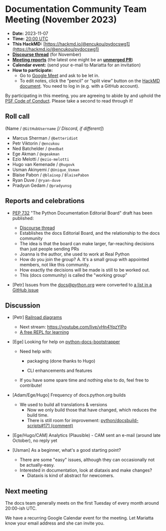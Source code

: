 # Documentation Community Team Meeting (November 2023)

- **Date:** 2023-11-07
- **Time:** [20:00 UTC](https://arewemeetingyet.com/UTC/2023-11-07/20:00/Docs%20Meeting)
- **This HackMD:** [https://hackmd.io/@encukou/pydocswg1](https://hackmd.io/@encukou/pydocswg1)
- [**Discourse thread**](https://discuss.python.org/t/documentation-community-meeting-november-7-2023/38032) (for November)
- [**Meeting reports**](https://docs-community.readthedocs.io/en/latest/monthly-meeting/) (the latest one might be an [**unmerged PR**](https://github.com/python/docs-community/pulls))
- **Calendar event:** (send your e-mail to Mariatta for an invitation)
- **How to participate:**
  -  Go to [Google Meet](https://meet.google.com/dii-qrzf-wkw) and ask to be let in.
  -  To edit notes, click the “pencil” or “split view” button on the [HackMD document](https://hackmd.io/@encukou/pydocswg1). You need to log in (e.g. with a GitHub account).

By participating in this meeting, you are agreeing to abide by and uphold the [PSF Code of Conduct](https://www.python.org/psf/codeofconduct/).
Please take a second to read through it!


## Roll call

(Name / `@GitHubUsername` *[/ Discord, if different]*)
- Marcus Sherman / `@betteridiot`
- Petr Viktorin  / `@encukou`
- Ned Batchelder / `@nedbat`
- Ege Akman / `@egeakman`
- Ezio Melotti / `@ezio-melotti`
- Hugo van Kemenade / `@hugovk`
- Usman Akinyemi / `@Unique_Usman`
- Blaise Pabon / `@blaisep` / `BlaisePabon`
- Ryan Duve / `@ryan-duve`
- Pradyun Gedam / `@pradyunsg`


## Reports and celebrations

- [PEP 732](https://peps.python.org/pep-0732/) "The Python Documentation Editorial Board" draft has been published:
  - [Discourse thread](https://discuss.python.org/t/pep-732-the-python-documentation-editorial-board/36710)
  - Establishes the docs Editorial Board, and the relationship to the docs community
  - The idea is that the board can make larger, far-reaching decisions than just people sending PRs
  - Joanna is the author, she used to work at Real Python
  - How do you join the group? A. It's a small group with appointed members, not like this community.
  - How exactly the decisions will be made is still to be worked out.
  - This (docs community) is called the "working group"

- [Petr] Issues from the docs@python.org were converted to [a list in a GitHub issue](https://github.com/python/cpython/issues/110383)


## Discussion

- [Petr] [Railroad diagrams](https://discuss.python.org/t/36709/20)
  - Next stream: https://youtube.com/live/vHn4YqzYlPo
  - [A free REPL for learning](https://tabatkins.github.io/railroad-diagrams/generator.html)

- [Ege] Looking for help on [python-docs-bootstrapper](https://github.com/egeakman/python-docs-bootstrapper/issues/8)
  - Need help with:
    - packaging (done thanks to Hugo)

    - CLI enhancements and features
  - If you have some spare time and nothing else to do, feel free to contribute!

- [Adam/Ege/Hugo] Frequency of docs.python.org builds
  - We used to build all translations & versions
    - Now we only build those that have changed, which reduces the build time.
    - There is still room for improvement: [python/docsbuild-scripts#171 (comment)](https://github.com/python/docsbuild-scripts/pull/171#issuecomment-1767764506)

- [Ege/Hugo/CAM] Analytics (Plausible) - CAM sent an e-mail (around late October), no reply yet

- [Usman] As a beginner, what's a good starting point?
  - There are some "easy" issues, although they can occasionally not be actually-easy.
  - Interested in documentation, look at diataxis and make changes?
    - Diataxis is kind of abstract for newcomers.


## Next meeting

The docs team generally meets on the first Tuesday of every month around 20:00-ish UTC.

We have a recurring Google Calendar event for the meeting.
Let Mariatta know your email address and she can invite you.
